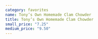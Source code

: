 ```yaml
---
category: favorites
name: Tony’s Own Homemade Clam Chowder
title: Tony’s Own Homemade Clam Chowder
small_price: "7.25"
medium_price: "9.50"
---
```

